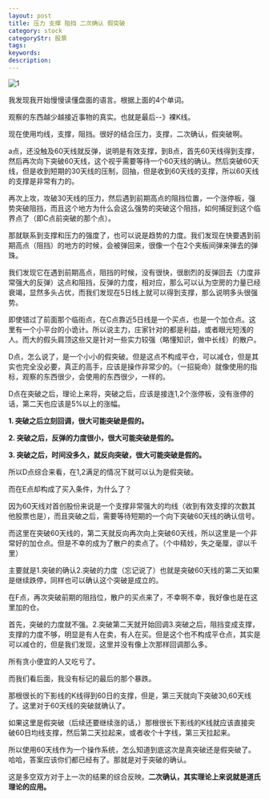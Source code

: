 ```yaml
---
layout: post
title: 压力 支撑 阻挡 二次确认 假突破
category: stock
categoryStr: 股票
tags: 
keywords: 
description: 
---
```


![1]( http://img.3gods.com/2015-09-10-Pressure-Support-Resist-2Confirm-FlaseBreakout.png )

我发现我开始慢慢读懂盘面的语言。根据上面的4个单词。

观察的东西越少越接近事物的真实。也就是最后--》裸K线。

现在使用均线，支撑，阻挡。很好的结合压力，支撑，二次确认，假突破啊。


a点，还没触及60天线就反弹，说明是有效支撑，到B点，首先60天线得到支撑，然后再次向下突破60天线，这个视乎需要等待一个60天线的确认。然后突破60天线，但是收到短期的30天线的压制，回抽，但是收到60天线的支撑，所以60天线的支撑是非常有力的。

再次上攻，攻破30天线的压力，然后遇到前期高点的阻挡位置，一个涨停板，强势突破阻挡，而且这个地方为什么会这么强势的突破这个阻挡，如何捕捉到这个临界点了（即C点前突破的那个点）。

那就联系到支撑和压力的强度了，也可以说是趋势的力度。我们发现在快要遇到前期高点（阻挡）的地方的时候，会被弹回来，很像一个在2个夹板间弹来弹去的弹珠。

我们发现它在遇到前期高点，阻挡的时候，没有很快，很剧烈的反弹回去（力度非常强大的反弹）这点和阻挡，反弹的力度，相对应，那么可以认为空房的力量已经衰竭，显然多头占优，而我们发现在5日线上就可以得到支撑，那么说明多头很强势。

即使错过了前面那个临街点，在C点靠近5日线是一个买点，也是一个加仓点。这里有一个小平台的小诡计。所以说主力，庄家针对的都是利益，或者眼光短浅的人。而大的假头肩顶这些又是针对一些实力较强（略懂知识，做中长线）的散户。

D点，怎么说了，是一个小小的假突破。但是这点不构成平仓，可以减仓，但是其实也完全没必要，真正的高手，应该是操作非常少的。（一招毙命）就像使用的指标，观察的东西很少，会使用的东西很少，一样的。

D点在突破之后，理论上来将，突破之后，应该是接连1,2个涨停板，没有涨停的话，第二天也应该是5%以上的涨幅。

**1. 突破之后立刻回调，很大可能突破是假的。**

**2. 突破之后，反弹的力度很小，很大可能突破是假的。**

**3. 突破之后，时间没多久，就反向突破，很大可能突破是假的。**

所以D点综合来看，在1,2满足的情况下就可以认为是假突破。

而在E点却构成了买入条件，为什么了？

因为60天线对首创股份来说是一个支撑非常强大的均线（收到有效支撑的次数其他股票也是），而且突破之后，需要等待短期的一个向下突破60天线的确认信号。

而这里在突破60天线的，第二天就反向再次向上突破60天线，所以这里是一个非常好的加仓点。但是不幸的成为了散户的卖点了。（个中精妙，失之毫厘，谬以千里）

主要就是1.突破的确认2.突破的力度（忘记说了）也就是突破60天线的第二天如果是继续跌停，同样也可以确认这个突破是成立的。

在F点，再次突破前期的阻挡位，散户的买点来了，不幸啊不幸，我好像也是在这里加的仓。

首先，突破的力度就不强。2.突破第二天就开始回调3.突破之后，阻挡变成支撑，支撑的力度不够，明显是有人在卖，有人在买。但是这个也不构成平仓点，其实是可以减仓的，但是我们发现，这里并没有像上次那样回调那么多。

所有贪小便宜的人又吃亏了。

而我们看后面，我没有标记的最后的那个暴跌。

那根很长的下影线的K线得到60日的支撑，但是，第三天就向下突破30,60天线了。这里对于60天线的突破就确认了。

如果这里是假突破（后续还要继续涨的话，）那根很长下影线的K线就应该直接突破60日均线支撑，然后第二天拉起来，或者收个十字线，第三天拉起来。


所以使用60天线作为一个操作系统，怎么知道到底这次是真突破还是假突破了。哈哈，答案应该你们都已经有了。那就是对于突破的确认。

这是多空双方对于上一次的结果的综合反映。**二次确认，其实理论上来说就是道氏理论的应用。**


